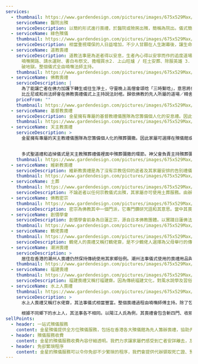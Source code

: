 ```yaml
---
services:
  - thumbnail: https://www.gardendesign.com/pictures/images/675x529Max/site_3/helianthus-yellow-flower-pixabay_11863.jpg
    serviceName: 醫院出殯
    serviceDescription: 以簡約形式進行喪禮，於醫院或殮房出殯，簡稱為院出。儀式簡潔，進行時間較短，但亦非常莊重。過程相當整全，金星會全力協助整個過程，包括辦理文件、安排喪禮，及安排出殯事宜，妥善為您打點，提供一條龍服務。
  - serviceName: 綠色殯儀
    thumbnail: https://www.gardendesign.com/pictures/images/675x529Max/site_3/helianthus-yellow-flower-pixabay_11863.jpg
    serviceDescription: 相當重視環保的人日益增加，不少人甘願在人生謝幕後，讓生命重回大自然，減少地球資源消耗為環保作出貢獻。現今將先人骨灰灑放在紀念花園或海上日漸普及。使用簡易喪禮(醫院出殯或殮房出殯)，簡稱院出的儀式，進行簡單又隆重的告別禮儀。金星提供的代辦服務包括安排喪禮，出殯，申請綠色殯葬手續，以至安排紀念花園撒灰及紀念碑，或安排海葬出海撒骨灰，妥善為你部署，提供殯儀一條龍服務。
  - serviceName: 道教喪禮
    serviceDescription: 道教法事是為逝者得以安息，生者內心得以安寧而作的追度道場，此為寄託了生者對逝者往日情思及敬孝之心所作出的最後敬意的一門法事。法事儀式包括1.
      喃嘸開路、請水運財、書白布祭文、擔帽買水2. 上山旺爐 / 旺土安葬、除服英雄 3. 回宅安麈會祖先、旺屋 4. 打齋大法事 及5.
      破地獄。整個儀式全由喃嘸法師主持。
    thumbnail: https://www.gardendesign.com/pictures/images/675x529Max/site_3/helianthus-yellow-flower-pixabay_11863.jpg
  - serviceName: 佛教喪禮
    serviceDescription: |
      為了能讓亡者在佛力加護下轉生或往生淨土，守靈晚上高僧會頌唸「三時繫唸」，意思將佛力過渡給亡者，更有比丘尼作散花放焰口功德，並唸頌倒頭經。
      比丘尼或和尚法師會在佛教喪禮儀式上主持說法封棺。歸依佛教的先人所屬的道場／精舍會組成義工助念團在殯儀館，喪禮上協助誦經。
    priceFrom: ""
    thumbnail: https://www.gardendesign.com/pictures/images/675x529Max/site_3/helianthus-yellow-flower-pixabay_11863.jpg
  - serviceName: 基督教喪禮
    serviceDescription: 金星擁有專屬的基督教禮儀團隊為您籌備個人化的安息禮。因此家屬可選擇在殯儀館或教堂舉行安息禮，為逝者回顧生平經歷。牧師會負責主持安息禮拜，程序普遍包含宣訓、唱詩、讀經、牧師或傳道人帶領祈禱和祝福、瞻仰遺容等。
    thumbnail: https://www.gardendesign.com/pictures/images/675x529Max/site_3/helianthus-yellow-flower-pixabay_11863.jpg
  - serviceName: 天主教喪禮
    serviceDescription: >
      金星擁有專屬的天主教禮儀團隊為您籌備個人化的殯葬彌撒。因此家屬可選擇在殯儀館或教堂為逝者舉行殯葬禮。


      多式聖道禮和追悼儀式是天主教殯葬禮儀裡面中殯葬彌撒的環節。神父會負責主持殯葬彌撒。程序普遍包含致候、祈禱丶讀經、答唱詠的聖道禮儀、禱詞、祝禱、灑聖水、奉乳香等，並以瞻仰遺容結束，隨即會由主禮神父帶領靈柩步出靈堂。
    thumbnail: https://www.gardendesign.com/pictures/images/675x529Max/site_3/helianthus-yellow-flower-pixabay_11863.jpg
  - serviceName: 維新教喪禮
    serviceDescription: 維新教喪禮是為了沒有宗教信仰的逝者及其家屬安排的告別禮儀，亦可稱為無宗教喪禮。喪禮簡潔，儀式沒有限制，但過程亦非常莊重。此儀式為家屬朋友聚會，並同時為逝者回顧生平經歷，以致懷念逝者。
    thumbnail: https://www.gardendesign.com/pictures/images/675x529Max/site_3/helianthus-yellow-flower-pixabay_11863.jpg
  - serviceName: 土葬
    thumbnail: https://www.gardendesign.com/pictures/images/675x529Max/site_3/helianthus-yellow-flower-pixabay_11863.jpg
    serviceDescription: 不論逝者以任何宗教儀式出殯，其家屬亦可使用土葬服務。由辦理土葬文件、購地、揀選土葬棺木以至安排喪禮程序，金星會提供一條龍服務。金星御用的仵作工人均有接受遺體處理、扶棺及落柩訓練，全程跟進確保落葬順利進行。
  - serviceName: 佛教密宗
    thumbnail: https://www.gardendesign.com/pictures/images/675x529Max/site_3/helianthus-yellow-flower-pixabay_11863.jpg
    serviceDescription: 密宗為佛教其中一個門派，它專門鑽研咒語和其意思。當中其喪禮特別注重儀式，有各種各樣的儀節，包括火供。因為密宗的儀式包含了「唯識」和「中觀」的理論，所以密宗是重視藉儀式來修行，其禮儀內涵的佛教意義才是其精粹。
  - serviceName: 創價學會
    serviceDescription: 創價學會前身為日蓮正宗，源自日本佛教團體。以實踐日蓮佛法，尊重生命來確立起真正的幸福境界。創價學會喪禮進行儀式時會將先人的遺照、靈位牌、學會線香放在靈前。為了保庇逝者前往來世，後生善處。
    thumbnail: https://www.gardendesign.com/pictures/images/675x529Max/site_3/helianthus-yellow-flower-pixabay_11863.jpg
  - serviceName: 鶴佬喪禮
    thumbnail: https://www.gardendesign.com/pictures/images/675x529Max/site_3/helianthus-yellow-flower-pixabay_11863.jpg
    serviceDescription: 鶴佬人的喪禮又稱打鶴佬齋，是不少鶴佬人選擇為父母舉行的傳統喪禮儀式。鶴佬法事儀式比其他香港殯葬文化較為隆重。鶴佬喃嘸師傅會帶領主持鶴佬喪禮。過程包括牛頭馬面、過芝麻橋、祭財大殮、買水餵飯及木神主。法事以過芝麻橋最為人熟悉，過橋時喃嘸師傅會唱出逝者過往對家庭的付出及，令亡者的孝子賢孫深深體會到亡者對子孫們不求回報的愛並感動落淚。
  - serviceName: 潮洲喪禮
    serviceDescription: >
      居住在香港的潮州人喪禮仍然保持傳統使用其家鄉俗例。潮州法事儀式使用的喪禮用品與潮州人的喜好及生活日常有關。檯櫈水煲水壺及功夫茶具，以至他們喜歡吃的食物例如潮州粿和烏頭魚都會在其法事儀式出現。過程包括拜佛、發關、禮血盆、拜牲及附廌祖先。
    thumbnail: https://www.gardendesign.com/pictures/images/675x529Max/site_3/helianthus-yellow-flower-pixabay_11863.jpg
  - serviceName: 福建喪禮
    thumbnail: https://www.gardendesign.com/pictures/images/675x529Max/site_3/helianthus-yellow-flower-pixabay_11863.jpg
    serviceDescription: 福建喪禮又稱打福建齋。因為傳統福建文化，對風水說學及習俗傳統十分講究，所以其殯葬禮儀相對其他宗教喪禮繁瑣。殯葬禮儀使用的特色用品及儀式包括福建轉盤、紙紮全套、赦馬赦官、扶靈、銘旌、龍鬚和庫銀。
  - serviceName: 水上人喪禮
    thumbnail: https://www.gardendesign.com/pictures/images/675x529Max/site_3/helianthus-yellow-flower-pixabay_11863.jpg
    serviceDescription: >
      水上人喪禮又稱打水佬齋，其法事儀式相當豐富。整個喪禮過程由喃嘸師傅主持。除了包括傳統的破地獄、過橋、遊十殿及坐蓮花外，還有較為特別的先人招魂，用生魚過河和外嫁女兒還米債等。除此之外使用的紙紮各式各樣，最為人熟悉的「真身」是代表亡者的人形紙紮。

      根據不同鄉下的水上人，其法事各不相同。以陽江人氏為例，其喪禮會包含斬四門、收邪破禁等獨特的儀式。
sellPoints:
  - header: 一站式殯儀服務
    content: 金星殯儀提供全方位殯儀服務，包括在香港各大殯儀館為先人籌辦喪禮，協助先人家屬安排政府文件至撰寫訃文，並提供哀傷支援使先人家屬在喪禮後得到安慰。金星會照顧每一個微不足道的細節，使所有儀式順利進行。
  - header: 殯儀服務收費
    content: 金星的殯儀服務收費內容仔細透明。我們力求讓家屬們感受到亡者安詳離去，及使亡者的故事得以流傳，我們會按著家屬的需要及先人的個人特質籌辦個人化的喪禮。金星會根據您所選擇的殯儀服務及安排,清晰列明所需收費價格。
  - header: 免卻繁瑣程序
    content: 金星的殯儀服務可以令你免卻不少繁瑣的程序，我們會提供代辦領取死亡證、預約火化爐期、領取骨灰及安排骨灰龕位及其他善後服務等。所有文件為您妥善安排，令你安心。
---
```

